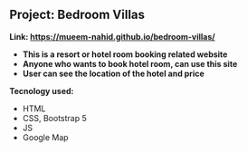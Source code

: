 ## Project: Bedroom Villas
****Link**: https://mueem-nahid.github.io/bedroom-villas/**

 - **This is a resort or hotel room booking related website** 
 - **Anyone who wants to book hotel room, can use this site**
 - **User can see the location of the hotel and price**
 
**Tecnology used:**
 - HTML
 - CSS, Bootstrap 5
 - JS
 - Google Map
